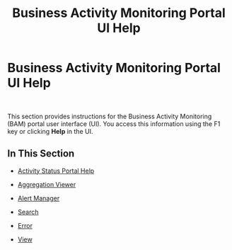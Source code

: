 ﻿---
title: Business Activity Monitoring Portal UI Help
TOCTitle: Business Activity Monitoring Portal UI Help
ms:assetid: bb3ca648-8df9-4440-9902-c77227447cf9
ms:mtpsurl: https://msdn.microsoft.com/en-us/library/Aa578340(v=BTS.80)
ms:contentKeyID: 51530857
ms.date: 08/30/2017
mtps_version: v=BTS.80
---

# Business Activity Monitoring Portal UI Help

 

This section provides instructions for the Business Activity Monitoring (BAM) portal user interface (UI). You access this information using the F1 key or clicking **Help** in the UI.

## In This Section

  - [Activity Status Portal Help](activity-status-portal-help.md)

  - [Aggregation Viewer](aggregation-viewer.md)

  - [Alert Manager](alert-manager.md)

  - [Search](search.md)

  - [Error](error.md)

  - [View](view.md)


